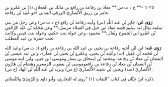 ٦٠٢٥ -** خ د ت س:** معاذ بن رفاعة بن رافع بن مالك بن العجلان (١) بن عَمْرو بن عامر بن زريق الأَنْصارِيّ الزرقي المدني أخو عُبَيد بْن رفاعة.

**رَوَى عَن:** جَابِرِ بْنِ عَبد اللَّهِ (س) وأبيه رفاعة بْن رافع (خ د ت س) وعن رجل من بني سلمة يقال له: سليم قصة معاذ ابن جبل فِي الصلاة مرسل،** وعن مُحَمَّد بْن عَبْد الرَّحْمَنِ بْن عَمْرو ابن الجموح ويُقال:** محمود، وعن خولة بنت حكيم، وخولة بنت قيس وكانت تحت حمزة بن عبد المطلب.

**رَوَى عَنه:** ابن ابْن أخيه رفاعة بن يحيى بن عَبد الله بن رفاعة بن رافع (د ت س) وعَبد الله بْن مُحَمد بْن عَقِيل (ت) وعُبَيد بْن يحيى، وعَمْرو بْن يحيى بْن عمارة، وابن ابنه عيسى بْن النعمان بْن معاذ بْن رفاعة، ومحمد بْن إسحاق بن يسار وموسى ابن جبير، وابن ابنه موسى بْن النعمان بْن معاذ بْن رفاعة بن رافعوموسى بْن يعقوب الزمعي، وهشام بْن هَارُون الأَنْصارِيّ (صد) ويحيى بْن سَعِيد الأَنْصارِيّ (خ س) ويزيد بْن عَبد اللَّهِ بْن الهاد (خ س) .

ذكره ابنُ حِبَّان فِي كتاب "الثقات (١) "روى له البخاري، وأبو داود والتِّرْمِذِيّ والنَّسَائي.